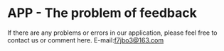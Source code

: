 # APP - The problem of feedback

If there are any problems or errors in our application, please feel free to contact us or comment here. E-mail:f7jbo3@163.com
